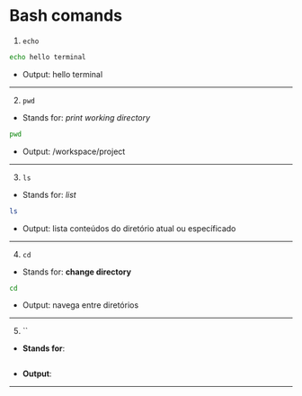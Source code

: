# Bash comands

1. `echo`

```bash
echo hello terminal
```

- Output: hello terminal

---

2. `pwd`

- Stands for: _print working directory_

```bash
pwd
```

- Output: /workspace/project

---

3. `ls`

- Stands for: *list*

```bash
ls
```

- Output: lista conteúdos do diretório atual ou específicado

---

4. `cd`

- Stands for: **change directory**

```bash
cd
```

- Output: navega entre diretórios

---

5. ``

- **Stands for**: 

```bash

```

- **Output**: 

---
